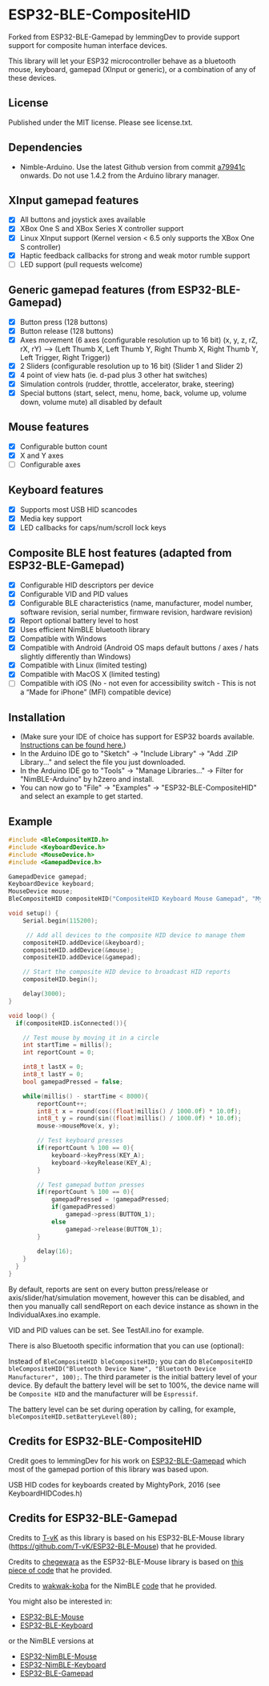 # ESP32-BLE-CompositeHID

Forked from ESP32-BLE-Gamepad by lemmingDev to provide support support for composite human interface devices.

This library will let your ESP32 microcontroller behave as a bluetooth mouse, keyboard, gamepad (XInput or generic), or a combination of any of these devices.

## License
Published under the MIT license. Please see license.txt.

## Dependencies
 - Nimble-Arduino. Use the latest Github version from commit [a79941c](https://github.com/h2zero/NimBLE-Arduino/commit/a79941cc9e77ed60136ee385b1c73d89c847bd94) onwards. Do not use 1.4.2 from the Arduino library manager.

## XInput gamepad features

 - [x] All buttons and joystick axes available
 - [x] XBox One S and XBox Series X controller support
 - [x] Linux XInput support (Kernel version < 6.5 only supports the XBox One S controller)
 - [x] Haptic feedback callbacks for strong and weak motor rumble support
 - [ ] LED support (pull requests welcome)

## Generic gamepad features (from ESP32-BLE-Gamepad)

 - [x] Button press (128 buttons)
 - [x] Button release (128 buttons)
 - [x] Axes movement (6 axes (configurable resolution up to 16 bit) (x, y, z, rZ, rX, rY) --> (Left Thumb X, Left Thumb Y, Right Thumb X, Right Thumb Y, Left Trigger, Right Trigger))
 - [x] 2 Sliders (configurable resolution up to 16 bit) (Slider 1 and Slider 2)
 - [x] 4 point of view hats (ie. d-pad plus 3 other hat switches)
 - [x] Simulation controls (rudder, throttle, accelerator, brake, steering)
 - [x] Special buttons (start, select, menu, home, back, volume up, volume down, volume mute) all disabled by default

## Mouse features
 - [x] Configurable button count
 - [x] X and Y axes
 - [ ] Configurable axes

## Keyboard features
 - [x] Supports most USB HID scancodes
 - [x] Media key support
 - [x] LED callbacks for caps/num/scroll lock keys

## Composite BLE host features (adapted from ESP32-BLE-Gamepad)
 - [x] Configurable HID descriptors per device
 - [x] Configurable VID and PID values
 - [x] Configurable BLE characteristics (name, manufacturer, model number, software revision, serial number, firmware revision, hardware revision)	
 - [x] Report optional battery level to host
 - [x] Uses efficient NimBLE bluetooth library
 - [x] Compatible with Windows
 - [x] Compatible with Android (Android OS maps default buttons / axes / hats slightly differently than Windows)
 - [x] Compatible with Linux (limited testing)
 - [x] Compatible with MacOS X (limited testing)
 - [ ] Compatible with iOS (No - not even for accessibility switch - This is not a “Made for iPhone” (MFI) compatible device)

## Installation
- (Make sure your IDE of choice has support for ESP32 boards available. [Instructions can be found here.](https://github.com/espressif/arduino-esp32#installation-instructions))
- In the Arduino IDE go to "Sketch" -> "Include Library" -> "Add .ZIP Library..." and select the file you just downloaded.
- In the Arduino IDE go to "Tools" -> "Manage Libraries..." -> Filter for "NimBLE-Arduino" by h2zero and install.
- You can now go to "File" -> "Examples" -> "ESP32-BLE-CompositeHID" and select an example to get started.

## Example

``` C++
#include <BleCompositeHID.h>
#include <KeyboardDevice.h>
#include <MouseDevice.h>
#include <GamepadDevice.h>

GamepadDevice gamepad;
KeyboardDevice keyboard;
MouseDevice mouse;
BleCompositeHID compositeHID("CompositeHID Keyboard Mouse Gamepad", "Mystfit", 100);

void setup() {
    Serial.begin(115200);

     // Add all devices to the composite HID device to manage them
    compositeHID.addDevice(&keyboard);
    compositeHID.addDevice(&mouse);
    compositeHID.addDevice(&gamepad);

    // Start the composite HID device to broadcast HID reports
    compositeHID.begin();

    delay(3000);
}

void loop() {
  if(compositeHID.isConnected()){

    // Test mouse by moving it in a circle
    int startTime = millis();
    int reportCount = 0;

    int8_t lastX = 0;
    int8_t lastY = 0;
    bool gamepadPressed = false;

    while(millis() - startTime < 8000){
        reportCount++;
        int8_t x = round(cos((float)millis() / 1000.0f) * 10.0f);
        int8_t y = round(sin((float)millis() / 1000.0f) * 10.0f);
        mouse->mouseMove(x, y);

        // Test keyboard presses
        if(reportCount % 100 == 0){
            keyboard->keyPress(KEY_A);
            keyboard->keyRelease(KEY_A);
        }

        // Test gamepad button presses
        if(reportCount % 100 == 0){
            gamepadPressed = !gamepadPressed;
            if(gamepadPressed)
                gamepad->press(BUTTON_1);
            else
                gamepad->release(BUTTON_1);
        }
        
        delay(16);
    }
  }
}

```
By default, reports are sent on every button press/release or axis/slider/hat/simulation movement, however this can be disabled, and then you manually call sendReport on each device instance as shown in the IndividualAxes.ino example.

VID and PID values can be set. See TestAll.ino for example.

There is also Bluetooth specific information that you can use (optional):

Instead of `BleCompositeHID bleCompositeHID;` you can do `BleCompositeHID bleCompositeHID("Bluetooth Device Name", "Bluetooth Device Manufacturer", 100);`.
The third parameter is the initial battery level of your device.
By default the battery level will be set to 100%, the device name will be `Composite HID` and the manufacturer will be `Espressif`.

The battery level can be set during operation by calling, for example, `bleCompositeHID.setBatteryLevel(80);`

## Credits for ESP32-BLE-CompositeHID

Credit goes to lemmingDev for his work on [ESP32-BLE-Gamepad](https://github.com/lemmingDev/ESP32-BLE-Gamepad) which most of the gamepad portion of this library was based upon. 

USB HID codes for keyboards created by MightyPork, 2016 (see KeyboardHIDCodes.h)

## Credits for ESP32-BLE-Gamepad

Credits to [T-vK](https://github.com/T-vK) as this library is based on his ESP32-BLE-Mouse library (https://github.com/T-vK/ESP32-BLE-Mouse) that he provided.

Credits to [chegewara](https://github.com/chegewara) as the ESP32-BLE-Mouse library is based on [this piece of code](https://github.com/nkolban/esp32-snippets/issues/230#issuecomment-473135679) that he provided.

Credits to [wakwak-koba](https://github.com/wakwak-koba) for the NimBLE [code](https://github.com/wakwak-koba/ESP32-NimBLE-Gamepad) that he provided.


You might also be interested in:
- [ESP32-BLE-Mouse](https://github.com/T-vK/ESP32-BLE-Mouse)
- [ESP32-BLE-Keyboard](https://github.com/T-vK/ESP32-BLE-Keyboard)

or the NimBLE versions at

- [ESP32-NimBLE-Mouse](https://github.com/wakwak-koba/ESP32-NimBLE-Mouse)
- [ESP32-NimBLE-Keyboard](https://github.com/wakwak-koba/ESP32-NimBLE-Keyboard)
- [ESP32-BLE-Gamepad](https://github.com/lemmingDev/ESP32-BLE-Gamepad)